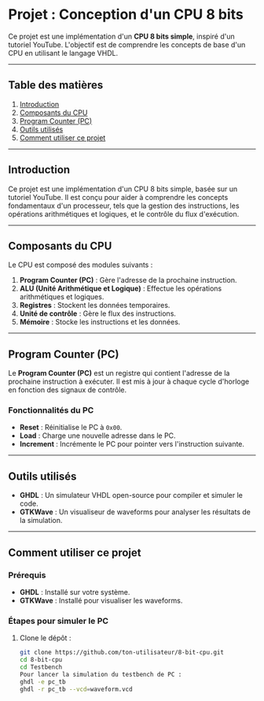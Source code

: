 # **Projet : Conception d'un CPU 8 bits**

Ce projet est une implémentation d'un **CPU 8 bits simple**, inspiré d'un tutoriel YouTube. L'objectif est de comprendre les concepts de base d'un CPU en utilisant le langage VHDL.

---

## **Table des matières**
1. [Introduction](#introduction)
2. [Composants du CPU](#composants-du-cpu)
3. [Program Counter (PC)](#program-counter-pc)
4. [Outils utilisés](#outils-utilisés)
5. [Comment utiliser ce projet](#comment-utiliser-ce-projet)


---

## **Introduction**
Ce projet est une implémentation d'un CPU 8 bits simple, basée sur un tutoriel YouTube. Il est conçu pour aider à comprendre les concepts fondamentaux d'un processeur, tels que la gestion des instructions, les opérations arithmétiques et logiques, et le contrôle du flux d'exécution.



---

## **Composants du CPU**
Le CPU est composé des modules suivants :
1. **Program Counter (PC)** : Gère l'adresse de la prochaine instruction.
2. **ALU (Unité Arithmétique et Logique)** : Effectue les opérations arithmétiques et logiques.
3. **Registres** : Stockent les données temporaires.
4. **Unité de contrôle** : Gère le flux des instructions.
5. **Mémoire** : Stocke les instructions et les données.

---

## **Program Counter (PC)**
Le **Program Counter (PC)** est un registre qui contient l'adresse de la prochaine instruction à exécuter. Il est mis à jour à chaque cycle d'horloge en fonction des signaux de contrôle.

### **Fonctionnalités du PC**
- **Reset** : Réinitialise le PC à `0x00`.
- **Load** : Charge une nouvelle adresse dans le PC.
- **Increment** : Incrémente le PC pour pointer vers l'instruction suivante.

---

## **Outils utilisés**
- **GHDL** : Un simulateur VHDL open-source pour compiler et simuler le code.
- **GTKWave** : Un visualiseur de waveforms pour analyser les résultats de la simulation.

---

## **Comment utiliser ce projet**
### **Prérequis**
- **GHDL** : Installé sur votre système.
- **GTKWave** : Installé pour visualiser les waveforms.


### **Étapes pour simuler le PC**
1. Clone le dépôt :
   ```bash
   git clone https://github.com/ton-utilisateur/8-bit-cpu.git
   cd 8-bit-cpu
   cd Testbench
   Pour lancer la simulation du testbench de PC :
   ghdl -e pc_tb
   ghdl -r pc_tb --vcd=waveform.vcd
